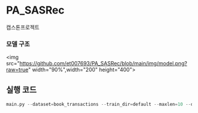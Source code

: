 # PA_SASRec
캡스톤프로젝트

### 모델 구조
<img src="https://github.com/et007693/PA_SASRec/blob/main/img/model.png?raw=true" width="90%",width="200" height="400"></img>

## 실행 코드
``` python
main.py --dataset=book_transactions --train_dir=default --maxlen=10 --dropout_rate=0.2 --device=cuda
```
